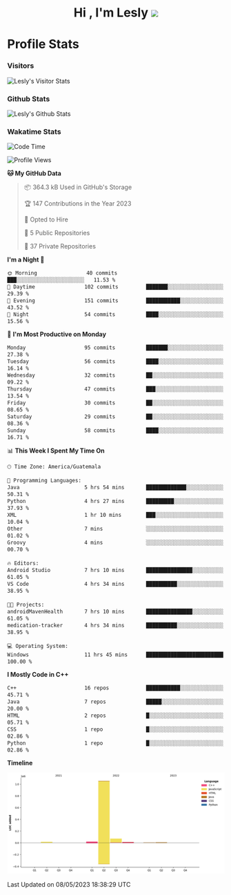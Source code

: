 <h1 align="center">Hi , I'm Lesly <img src="https://media.giphy.com/media/hvRJCLFzcasrR4ia7z/giphy.gif" width="28"></h1>


# Profile Stats

### Visitors
![Lesly's Visitor Stats](https://komarev.com/ghpvc/?username=leslycarrascoj&color=blue&style=for-the-badge&label=VIEWS)

### Github Stats
![Lesly's  Github Stats](https://github-readme-stats.vercel.app/api?username=leslycarrascoj&hide=contribs,issues,stars&count_private=true&include_all_commits=true&show_icons=true&theme=tokyonight)

### Wakatime Stats

<!--START_SECTION:waka-->
![Code Time](http://img.shields.io/badge/Code%20Time-290%20hrs%207%20mins-blue)

![Profile Views](http://img.shields.io/badge/Profile%20Views-1-blue)

**🐱 My GitHub Data** 

> 📦 364.3 kB Used in GitHub's Storage 
 > 
> 🏆 147 Contributions in the Year 2023
 > 
> 💼 Opted to Hire
 > 
> 📜 5 Public Repositories 
 > 
> 🔑 37 Private Repositories 
 > 
**I'm a Night 🦉** 

```text
🌞 Morning                40 commits          ███░░░░░░░░░░░░░░░░░░░░░░   11.53 % 
🌆 Daytime                102 commits         ███████░░░░░░░░░░░░░░░░░░   29.39 % 
🌃 Evening                151 commits         ███████████░░░░░░░░░░░░░░   43.52 % 
🌙 Night                  54 commits          ████░░░░░░░░░░░░░░░░░░░░░   15.56 % 
```
📅 **I'm Most Productive on Monday** 

```text
Monday                   95 commits          ███████░░░░░░░░░░░░░░░░░░   27.38 % 
Tuesday                  56 commits          ████░░░░░░░░░░░░░░░░░░░░░   16.14 % 
Wednesday                32 commits          ██░░░░░░░░░░░░░░░░░░░░░░░   09.22 % 
Thursday                 47 commits          ███░░░░░░░░░░░░░░░░░░░░░░   13.54 % 
Friday                   30 commits          ██░░░░░░░░░░░░░░░░░░░░░░░   08.65 % 
Saturday                 29 commits          ██░░░░░░░░░░░░░░░░░░░░░░░   08.36 % 
Sunday                   58 commits          ████░░░░░░░░░░░░░░░░░░░░░   16.71 % 
```


📊 **This Week I Spent My Time On** 

```text
🕑︎ Time Zone: America/Guatemala

💬 Programming Languages: 
Java                     5 hrs 54 mins       █████████████░░░░░░░░░░░░   50.31 % 
Python                   4 hrs 27 mins       █████████░░░░░░░░░░░░░░░░   37.93 % 
XML                      1 hr 10 mins        ███░░░░░░░░░░░░░░░░░░░░░░   10.04 % 
Other                    7 mins              ░░░░░░░░░░░░░░░░░░░░░░░░░   01.02 % 
Groovy                   4 mins              ░░░░░░░░░░░░░░░░░░░░░░░░░   00.70 % 

🔥 Editors: 
Android Studio           7 hrs 10 mins       ███████████████░░░░░░░░░░   61.05 % 
VS Code                  4 hrs 34 mins       ██████████░░░░░░░░░░░░░░░   38.95 % 

🐱‍💻 Projects: 
androidMavenHealth       7 hrs 10 mins       ███████████████░░░░░░░░░░   61.05 % 
medication-tracker       4 hrs 34 mins       ██████████░░░░░░░░░░░░░░░   38.95 % 

💻 Operating System: 
Windows                  11 hrs 45 mins      █████████████████████████   100.00 % 
```

**I Mostly Code in C++** 

```text
C++                      16 repos            ███████████░░░░░░░░░░░░░░   45.71 % 
Java                     7 repos             █████░░░░░░░░░░░░░░░░░░░░   20.00 % 
HTML                     2 repos             █░░░░░░░░░░░░░░░░░░░░░░░░   05.71 % 
CSS                      1 repo              █░░░░░░░░░░░░░░░░░░░░░░░░   02.86 % 
Python                   1 repo              █░░░░░░░░░░░░░░░░░░░░░░░░   02.86 % 
```



**Timeline**

![Lines of Code chart](https://raw.githubusercontent.com/leslycarrascoj/leslycarrascoj/main/assets/bar_graph.png)


 Last Updated on 08/05/2023 18:38:29 UTC
<!--END_SECTION:waka-->

